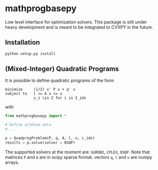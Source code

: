 # mathprogbasepy
Low level interface for optimization solvers. This package is still under heavy development and is meant to be integrated to CVXPY in the future.

## Installation
```python
python setup.py install
```


## (Mixed-Integer) Quadratic Programs
It is possible to define quadratic programs of the form
```
minimize     (1/2) x' P x + q' x
subject to   l <= A x <= u
             x_i \in Z for i in I_idx
```

with

```python
from mathprogbasepy import *

# Define problem data
# ...

p = QuadprogProblem(P, q, A, l, u, i_idx)
results = p.solve(solver = OSQP)
```

The supported solvers at the moment are: `GUROBI`, `CPLEX`, `OSQP`.
Note that matrices `P` and `A` are in scipy sparse format. vectors `q`, `l` and `u` are numpy arrays.
